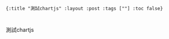     {:title "測試chartjs" :layout :post :tags [""] :toc false}


# 


# 

測試chartjs

<script src="https://cdnjs.cloudflare.com/ajax/libs/Chart.js/2.4.0/Chart.min.js"></script>
<script src="data/plot_example.js" type="text/javascript"></script>
<div id="container" style="width: 75%;">
<canvas id="canvas"></canvas>
</div>

